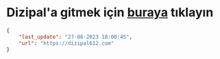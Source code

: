 # Dizipal'a gitmek için [buraya](https://dizipal612.com) tıklayın
    
```json
{
    "last_update": "27-08-2023 18:00:45",
    "url": "https://dizipal612.com"
}
```